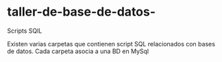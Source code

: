 # taller-de-base-de-datos-
Scripts SQlL

Existen varias carpetas que contienen script SQL relacionados con bases de datos.
Cada carpeta asocia a una BD en MySql
